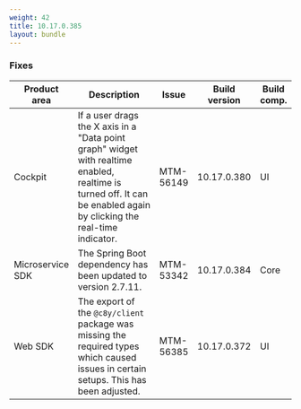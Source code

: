```yaml
---
weight: 42
title: 10.17.0.385
layout: bundle
---
```


<!--10.17.0.372 - 10.17.0.385-->



### Fixes

<table>
<colgroup>
<col style="width: 15%;">
<col style="width:50%;">
<col style="width: 10%;">
<col style="width: 12%;">
<col style="width: 13%;">
</colgroup>
<thead><tr>
<th>
Product area</th>
<th>
Description</th>
<th>
Issue</th>
<th>
Build version</th>
<th>Build comp.</th>
</tr>
</thead><tbody>

<tr>
<td>Cockpit</td>
<td>If a user drags the X axis in a "Data point graph" widget with realtime enabled, realtime is turned off. It can be enabled again by clicking the real-time indicator.</td>
<td>MTM-56149</td>
<td>10.17.0.380</td>
<td>UI</td>
</tr>

<tr>
<td>Microservice SDK</td>
<td>The Spring Boot dependency has been updated to version 2.7.11.</td>
<td>MTM-53342</td>
<td>10.17.0.384</td>
<td>Core</td>
</tr>

<tr>
<td>Web SDK</td>
<td>The export of the <code>@c8y/client</code> package was missing the required types which caused issues in certain setups. This has been adjusted.</td>
<td>MTM-56385</td>
<td>10.17.0.372</td>
<td>UI</td>
</tr>

</tbody></table>
